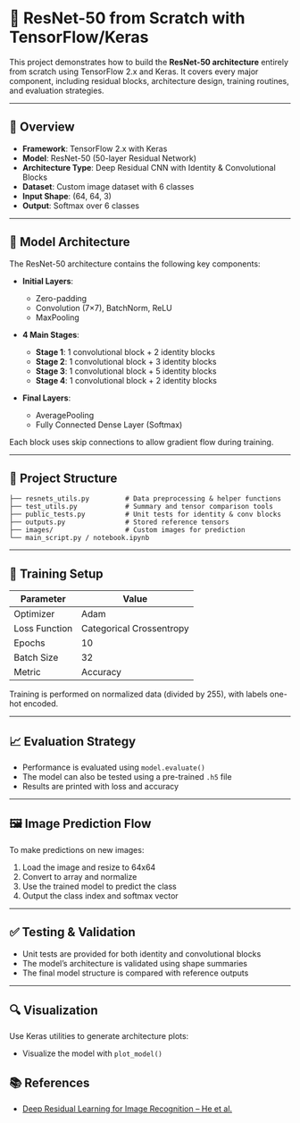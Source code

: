# 🧠 ResNet-50 from Scratch with TensorFlow/Keras

This project demonstrates how to build the **ResNet-50 architecture** entirely from scratch using TensorFlow 2.x and Keras. It covers every major component, including residual blocks, architecture design, training routines, and evaluation strategies.

---

## 📌 Overview

- **Framework**: TensorFlow 2.x with Keras
- **Model**: ResNet-50 (50-layer Residual Network)
- **Architecture Type**: Deep Residual CNN with Identity & Convolutional Blocks
- **Dataset**: Custom image dataset with 6 classes
- **Input Shape**: (64, 64, 3)
- **Output**: Softmax over 6 classes

---

## 🧱 Model Architecture

The ResNet-50 architecture contains the following key components:

- **Initial Layers**:
  - Zero-padding
  - Convolution (7×7), BatchNorm, ReLU
  - MaxPooling

- **4 Main Stages**:
  - **Stage 1**: 1 convolutional block + 2 identity blocks
  - **Stage 2**: 1 convolutional block + 3 identity blocks
  - **Stage 3**: 1 convolutional block + 5 identity blocks
  - **Stage 4**: 1 convolutional block + 2 identity blocks

- **Final Layers**:
  - AveragePooling
  - Fully Connected Dense Layer (Softmax)

Each block uses skip connections to allow gradient flow during training.

---

## 📂 Project Structure

```
├── resnets_utils.py         # Data preprocessing & helper functions
├── test_utils.py            # Summary and tensor comparison tools
├── public_tests.py          # Unit tests for identity & conv blocks
├── outputs.py               # Stored reference tensors
├── images/                  # Custom images for prediction
└── main_script.py / notebook.ipynb
```

---

## 🧪 Training Setup

| Parameter         | Value                    |
|------------------|--------------------------|
| Optimizer        | Adam                     |
| Loss Function    | Categorical Crossentropy |
| Epochs           | 10                       |
| Batch Size       | 32                       |
| Metric           | Accuracy                 |

Training is performed on normalized data (divided by 255), with labels one-hot encoded.

---

## 📈 Evaluation Strategy

- Performance is evaluated using `model.evaluate()`
- The model can also be tested using a pre-trained `.h5` file
- Results are printed with loss and accuracy

---

## 🖼️ Image Prediction Flow

To make predictions on new images:

1. Load the image and resize to 64x64
2. Convert to array and normalize
3. Use the trained model to predict the class
4. Output the class index and softmax vector

---

## ✅ Testing & Validation

- Unit tests are provided for both identity and convolutional blocks
- The model’s architecture is validated using shape summaries
- The final model structure is compared with reference outputs

---

## 🔍 Visualization

Use Keras utilities to generate architecture plots:

- Visualize the model with `plot_model()`

## 📚 References
- [Deep Residual Learning for Image Recognition – He et al.](https://arxiv.org/abs/1512.03385)
